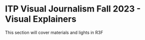 # ITP Visual Journalism Fall 2023 - Visual Explainers

This section will cover materials and lights in R3F
